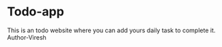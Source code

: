 # Todo-app
This is an todo website where you can add yours daily task to  complete it.
<br>
Author-Viresh
